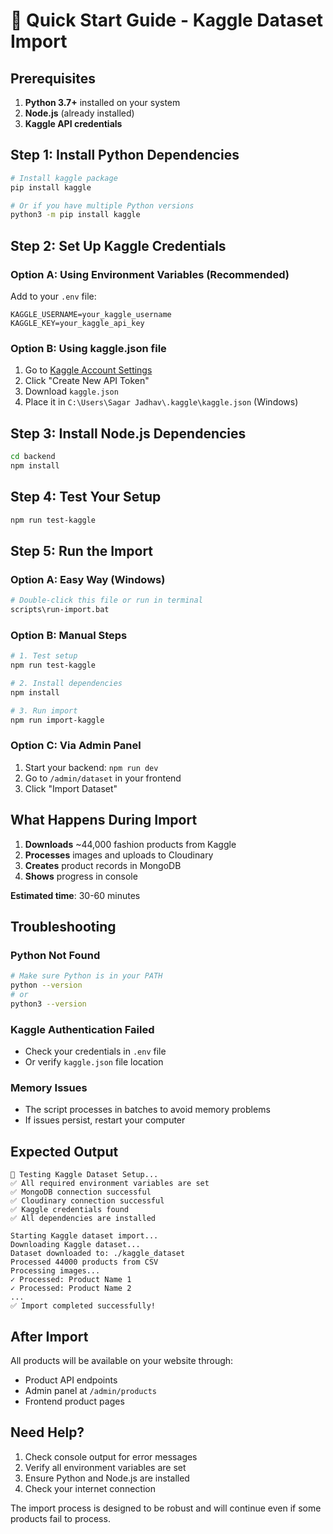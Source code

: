 # 🚀 Quick Start Guide - Kaggle Dataset Import

## Prerequisites

1. **Python 3.7+** installed on your system
2. **Node.js** (already installed)
3. **Kaggle API credentials**

## Step 1: Install Python Dependencies

```bash
# Install kaggle package
pip install kaggle

# Or if you have multiple Python versions
python3 -m pip install kaggle
```

## Step 2: Set Up Kaggle Credentials

### Option A: Using Environment Variables (Recommended)
Add to your `.env` file:
```env
KAGGLE_USERNAME=your_kaggle_username
KAGGLE_KEY=your_kaggle_api_key
```

### Option B: Using kaggle.json file
1. Go to [Kaggle Account Settings](https://www.kaggle.com/account)
2. Click "Create New API Token"
3. Download `kaggle.json`
4. Place it in `C:\Users\Sagar Jadhav\.kaggle\kaggle.json` (Windows)

## Step 3: Install Node.js Dependencies

```bash
cd backend
npm install
```

## Step 4: Test Your Setup

```bash
npm run test-kaggle
```

## Step 5: Run the Import

### Option A: Easy Way (Windows)
```bash
# Double-click this file or run in terminal
scripts\run-import.bat
```

### Option B: Manual Steps
```bash
# 1. Test setup
npm run test-kaggle

# 2. Install dependencies
npm install

# 3. Run import
npm run import-kaggle
```

### Option C: Via Admin Panel
1. Start your backend: `npm run dev`
2. Go to `/admin/dataset` in your frontend
3. Click "Import Dataset"

## What Happens During Import

1. **Downloads** ~44,000 fashion products from Kaggle
2. **Processes** images and uploads to Cloudinary
3. **Creates** product records in MongoDB
4. **Shows** progress in console

**Estimated time**: 30-60 minutes

## Troubleshooting

### Python Not Found
```bash
# Make sure Python is in your PATH
python --version
# or
python3 --version
```

### Kaggle Authentication Failed
- Check your credentials in `.env` file
- Or verify `kaggle.json` file location

### Memory Issues
- The script processes in batches to avoid memory problems
- If issues persist, restart your computer

## Expected Output

```
🧪 Testing Kaggle Dataset Setup...
✅ All required environment variables are set
✅ MongoDB connection successful
✅ Cloudinary connection successful
✅ Kaggle credentials found
✅ All dependencies are installed

Starting Kaggle dataset import...
Downloading Kaggle dataset...
Dataset downloaded to: ./kaggle_dataset
Processed 44000 products from CSV
Processing images...
✓ Processed: Product Name 1
✓ Processed: Product Name 2
...
✅ Import completed successfully!
```

## After Import

All products will be available on your website through:
- Product API endpoints
- Admin panel at `/admin/products`
- Frontend product pages

## Need Help?

1. Check console output for error messages
2. Verify all environment variables are set
3. Ensure Python and Node.js are installed
4. Check your internet connection

The import process is designed to be robust and will continue even if some products fail to process.


